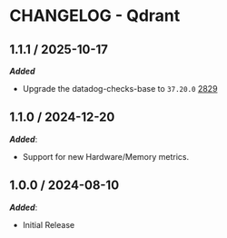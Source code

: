 # CHANGELOG - Qdrant

## 1.1.1 / 2025-10-17

***Added***

* Upgrade the datadog-checks-base to `37.20.0` [2829](@https://github.com/DataDog/integrations-extras/pull/2829)

## 1.1.0 / 2024-12-20

***Added***:

* Support for new Hardware/Memory metrics.

## 1.0.0 / 2024-08-10

***Added***:

* Initial Release

